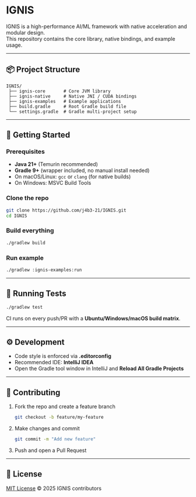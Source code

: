 #  IGNIS

IGNIS is a high-performance AI/ML framework with native acceleration and modular design.  
This repository contains the core library, native bindings, and example usage. 

---

## 📦 Project Structure

```
IGNIS/
 ├── ignis-core       # Core JVM library
 ├── ignis-native     # Native JNI / CUDA bindings
 ├── ignis-examples   # Example applications
 ├── build.gradle     # Root Gradle build file
 └── settings.gradle  # Gradle multi-project setup
```

---

## 🚀 Getting Started

### Prerequisites
- **Java 21+** (Temurin recommended)
- **Gradle 9+** (wrapper included, no manual install needed)
- On macOS/Linux: `gcc` or `clang` (for native builds)
- On Windows: MSVC Build Tools

### Clone the repo
```bash
git clone https://github.com/j4b3-21/IGNIS.git
cd IGNIS
```

### Build everything
```bash
./gradlew build
```

### Run example
```bash
./gradlew :ignis-examples:run
```

---

## 🧪 Running Tests
```bash
./gradlew test
```

CI runs on every push/PR with a **Ubuntu/Windows/macOS build matrix**.

---

## ⚙️ Development

- Code style is enforced via **.editorconfig**
- Recommended IDE: **IntelliJ IDEA**
- Open the Gradle tool window in IntelliJ and **Reload All Gradle Projects**

---

## 🤝 Contributing

1. Fork the repo and create a feature branch
   ```bash
   git checkout -b feature/my-feature
   ```
2. Make changes and commit
   ```bash
   git commit -m "Add new feature"
   ```
3. Push and open a Pull Request

---

## 📜 License
[MIT License](LICENSE) © 2025 IGNIS contributors
